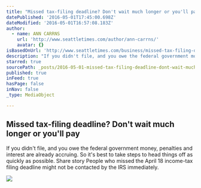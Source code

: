 ```yaml
---
title: "Missed tax-filing deadline? Don't wait much longer or you'll pay"
datePublished: '2016-05-01T17:45:00.698Z'
dateModified: '2016-05-01T16:57:08.183Z'
author:
  - name: ANN CARRNS
    url: 'http://www.seattletimes.com/author/ann-carrns/'
    avatar: {}
isBasedOnUrl: 'http://www.seattletimes.com/business/missed-tax-filing-deadline-dont-wait-much-longer-or-youll-pay/'
description: "If you didn't file, and you owe the federal government money, penalties and interest are already accruing. So it's best to take steps to head things off as quickly as possible. Share story People who missed the April 18 income-tax filing deadline might not be contacted by the IRS immediately."
starred: true
sourcePath: _posts/2016-05-01-missed-tax-filing-deadline-dont-wait-much-longer-or-youll.md
published: true
inFeed: true
hasPage: false
inNav: false
_type: MediaObject

---
```

<article style=""><h1>Missed tax-filing deadline? Don't wait much longer or you'll pay</h1><p>If you didn't file, and you owe the federal government money, penalties and interest are already accruing. So it's best to take steps to head things off as quickly as possible. Share story People who missed the April 18 income-tax filing deadline might not be contacted by the IRS immediately.</p><img src="http://www.seattletimes.com/wp-content/themes/st_refresh/img/st-meta-facebook.png" /></article>